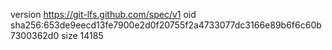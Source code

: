 version https://git-lfs.github.com/spec/v1
oid sha256:653de9eecd13fe7900e2d0f20755f2a4733077dc3166e89b6f6c60b7300362d0
size 14185
